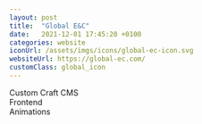 ```yaml
---
layout: post
title:  "Global E&C"
date:   2021-12-01 17:45:20 +0100
categories: website
iconUrl: /assets/imgs/icons/global-ec-icon.svg 
websiteUrl: https://global-ec.com/
customClass: global_icon
---
```


Custom Craft CMS<br>
Frontend<br>
Animations